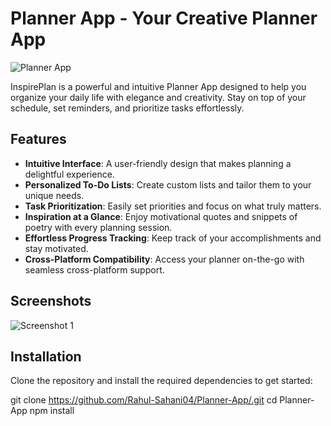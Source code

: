 # Planner App - Your Creative Planner App

![Planner App](https://planner-app-theta.vercel.app/)

InspirePlan is a powerful and intuitive Planner App designed to help you organize your daily life with elegance and creativity. Stay on top of your schedule, set reminders, and prioritize tasks effortlessly. 

## Features

- **Intuitive Interface**: A user-friendly design that makes planning a delightful experience.
- **Personalized To-Do Lists**: Create custom lists and tailor them to your unique needs.
- **Task Prioritization**: Easily set priorities and focus on what truly matters.
- **Inspiration at a Glance**: Enjoy motivational quotes and snippets of poetry with every planning session.
- **Effortless Progress Tracking**: Keep track of your accomplishments and stay motivated.
- **Cross-Platform Compatibility**: Access your planner on-the-go with seamless cross-platform support.

## Screenshots

![Screenshot 1](https://rahulsahani-multimedia-app.web.app/file-server/Images/Planner-App.png)

## Installation

Clone the repository and install the required dependencies to get started:

git clone https://github.com/Rahul-Sahani04/Planner-App/.git
cd Planner-App
npm install
